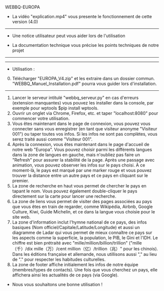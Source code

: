 WEBBQ-EUROPA

 - La vidéo "explication.mp4" vous presente le fonctionnement de cette version (4.0)
  _______________________________________________________________________________________________________________________________
 
 - Une notice utilisateur peut vous aider lors de l'utilisation
 
 - La documentation technique vous précise les points techniques de notre projet
  _______________________________________________________________________________________________________________________________
   _______________________________________________________________________________________________________________________________

 - Utilisation :
 
  0. Télécharger "EUROPA_V4.zip" et les extraire dans un dossier commun. "WEBBQ_Manuel_Installation.pdf" pourra vous guider lors d'installation.
  _______________________________________________________________________________________________________________________________
  1. Lancer le serveur intitulé "webbq_serveur.py" en cas d'erreurs (extension manquantes) vous pouvez les installer dans la console, par exemple pour wptools $pip install wptools.
  2. Ouvrir un onglet via Chrome, Firefox, etc. et taper "localhost:8080" pour commencer votre utilisation.
  3. Vous êtes maintenant dans le page de connexion, vous pouvez vous connecter sans vous enregistrer (en tant que visiteur anonyme "Visiteur 001") ou taper toutes vos infos. Si les infos ne sont pas complètes, vous serez traité aussi comme "Visiteur 001".
  4. Après la connexion, vous êtes maintenant dans le page d'accueil de notre web "Europa". Vous pouvez choisir parmi les différents langues dans la zone de langues en gauche, mais n'oubliez pas faire un "Refresh" pour assurer la stabilité de la page. Après une passage avec animation, vous pouvez observer les infos sur le pays choisi. À ce moment-là, le pays est marqué par une marker rouge et vous pouvez trouver la distance entre un autre pays et ce pays en cliquant sur le premier.
  5. La zone de recherche en haut vous permet de chercher le pays en tapant le nom. Vous pouvez également double-cliquer le pays directement sur la carte pour lancer une recherche.
6. La zone de liens vous permet de visiter des pages associées au pays que vous êtes en train de regarder, comme Wikipédia, Airbnb, Google Culture, Kiwi, Guide Michelin, et ce dans la langue vous choisie pour le site web.
  7. La zone d'information inclut l'hymne national de ce pays, des infos basiques (Nom officiel/Capitale/Latitude/Longitude) et aussi un diagramme de Ladar qui vous permet de mieux connaître ce pays sur les aspects comme la superficie, la population, le PIB, le Gini et l'IDH. Le chiffre est bien prétraité avec "mille/million/billion/trillion" ("mille（千）/dix mille（万）/cent million（亿）/trillion（兆）" pour les chinois). Dans les éditions française et allemande, nous utillisons aussi "," au lieu de "." pour respecter les habitudes culturelles.
  8. La zone de footer affiche initialement les infos de notre équipe (membres/types de contacts). Une fois que vous cherchez un pays, elle affichera ainsi les actualités de ce pays (via Google).
  
  - Nous vous souhaitons une bonne utilisation !
